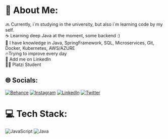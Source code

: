 # 💫 About Me:
🔜 Currently, i´m studying in the university, but also i´m learning code by my self.<br>☕ Learning deep Java at the moment, some backend :)<br>🧠 I have knowledge in Java, SpringFramework, SQL, Microservices, Git, Docker, Kubernetes, AWS/AZURE <br>🔥Trying to improve every day<br>💼 Add me on LinkedIn<br>👨‍🎓 Platzi Student 


## 🌐 Socials:
[![Behance](https://img.shields.io/badge/Behance-1769ff?logo=behance&logoColor=white)](https://behance.net/JuanMa) [![Instagram](https://img.shields.io/badge/Instagram-%23E4405F.svg?logo=Instagram&logoColor=white)](https://instagram.com/juanmquijano_) [![LinkedIn](https://img.shields.io/badge/LinkedIn-%230077B5.svg?logo=linkedin&logoColor=white)](https://www.linkedin.com/in/juanmquijano/) [![Twitter](https://img.shields.io/badge/Twitter-%231DA1F2.svg?logo=Twitter&logoColor=white)](https://twitter.com/JuanQuijano_) 

# 💻 Tech Stack:
![JavaScript](https://img.shields.io/badge/javascript-%23323330.svg?style=for-the-badge&logo=javascript&logoColor=%23F7DF1E) ![Java](https://img.shields.io/badge/java-%23ED8B00.svg?style=for-the-badge&logo=java&logoColor=white) 
